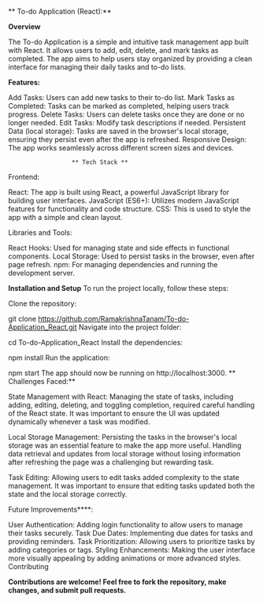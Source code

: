 
**
To-do Application (React):**

**Overview**

The To-do Application is a simple and intuitive task management app built with React. It allows users to add, edit, delete, and mark tasks as completed. The app aims to help users stay organized by providing a clean interface for managing their daily tasks and to-do lists.

**Features:**

Add Tasks: Users can add new tasks to their to-do list.
Mark Tasks as Completed: Tasks can be marked as completed, helping users track progress.
Delete Tasks: Users can delete tasks once they are done or no longer needed.
Edit Tasks: Modify task descriptions if needed.
Persistent Data (local storage): Tasks are saved in the browser's local storage, ensuring they persist even after the app is refreshed.
Responsive Design: The app works seamlessly across different screen sizes and devices.

                      ** Tech Stack **
Frontend:

React: The app is built using React, a powerful JavaScript library for building user interfaces.
JavaScript (ES6+): Utilizes modern JavaScript features for functionality and code structure.
CSS: This is used to style the app with a simple and clean layout.

Libraries and Tools:

React Hooks: Used for managing state and side effects in functional components.
Local Storage: Used to persist tasks in the browser, even after page refresh.
npm: For managing dependencies and running the development server.

**Installation and Setup**
To run the project locally, follow these steps:

Clone the repository:


git clone https://github.com/RamakrishnaTanam/To-do-Application_React.git
Navigate into the project folder:


cd To-do-Application_React
Install the dependencies:


npm install
Run the application:

npm start
The app should now be running on http://localhost:3000.
**
Challenges Faced:**

State Management with React: Managing the state of tasks, including adding, editing, deleting, and toggling completion, required careful handling of the React state. It was important to ensure the UI was updated dynamically whenever a task was modified.

Local Storage Management: Persisting the tasks in the browser's local storage was an essential feature to make the app more useful. Handling data retrieval and updates from local storage without losing information after refreshing the page was a challenging but rewarding task.

Task Editing: Allowing users to edit tasks added complexity to the state management. It was important to ensure that editing tasks updated both the state and the local storage correctly.

Future Improvements****:

User Authentication: Adding login functionality to allow users to manage their tasks securely.
Task Due Dates: Implementing due dates for tasks and providing reminders.
Task Prioritization: Allowing users to prioritize tasks by adding categories or tags.
Styling Enhancements: Making the user interface more visually appealing by adding animations or more advanced styles.
Contributing

**Contributions are welcome! Feel free to fork the repository, make changes, and submit pull requests.**
